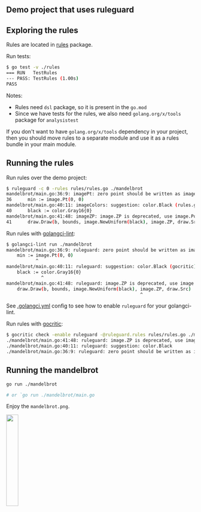 ## Demo project that uses ruleguard

## Exploring the rules

Rules are located in [rules](/rules) package.

Run tests:

```bash
$ go test -v ./rules
=== RUN   TestRules
--- PASS: TestRules (1.00s)
PASS
```

Notes:

* Rules need `dsl` package, so it is present in the `go.mod`
* Since we have tests for the rules, we also need `golang.org/x/tools` package for `analysistest`

If you don't want to have `golang.org/x/tools` dependency in your project, then you should move
rules to a separate module and use it as a rules bundle in your main module.

## Running the rules

Run rules over the demo project:

```bash
$ ruleguard -c 0 -rules rules/rules.go ./mandelbrot
mandelbrot/main.go:36:9: imagePt: zero point should be written as image.Point{} (rules.go:30)
36		min := image.Pt(0, 0)
mandelbrot/main.go:40:11: imageColors: suggestion: color.Black (rules.go:8)
40		black := color.Gray16{0}
mandelbrot/main.go:41:48: imageZP: image.ZP is deprecated, use image.Point{} instead (rules.go:24)
41		draw.Draw(b, bounds, image.NewUniform(black), image.ZP, draw.Src)
```

Run rules with [golangci-lint](https://github.com/golangci/golangci-lint):

```bash
$ golangci-lint run ./mandelbrot
mandelbrot/main.go:36:9: ruleguard: zero point should be written as image.Point{} (gocritic)
	min := image.Pt(0, 0)
	       ^
mandelbrot/main.go:40:11: ruleguard: suggestion: color.Black (gocritic)
	black := color.Gray16{0}
	         ^
mandelbrot/main.go:41:48: ruleguard: image.ZP is deprecated, use image.Point{} instead (gocritic)
	draw.Draw(b, bounds, image.NewUniform(black), image.ZP, draw.Src)
	                                              ^
```

See [.golangci.yml](.golangci.yml) config to see how to enable `ruleguard` for your golangci-lint.

Run rules with [gocritic](https://github.com/go-critic/go-critic):

```bash
$ gocritic check -enable ruleguard -@ruleguard.rules rules/rules.go ./mandelbrot
./mandelbrot/main.go:41:48: ruleguard: image.ZP is deprecated, use image.Point{} instead
./mandelbrot/main.go:40:11: ruleguard: suggestion: color.Black
./mandelbrot/main.go:36:9: ruleguard: zero point should be written as image.Point{}
```

## Running the mandelbrot

```bash
go run ./mandelbrot

# or `go run ./mandelbrot/main.go
```

Enjoy the `mandelbrot.png`.

<img src="https://user-images.githubusercontent.com/6286655/114301199-7b71e600-9acc-11eb-9815-114bab1dd99e.png" width="25%" height="25%">
